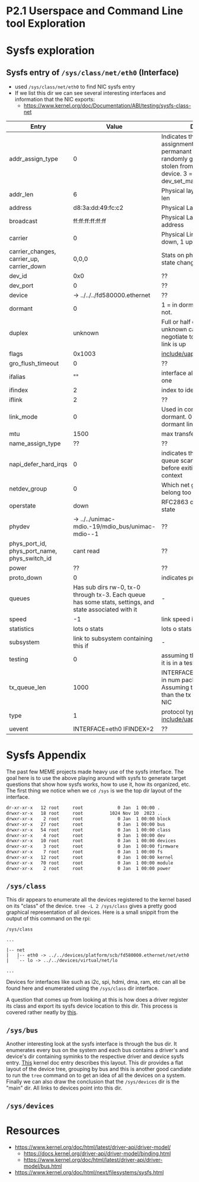 # P2.1 Userspace and Command Line tool Exploration

# Sysfs exploration

## Sysfs entry of `/sys/class/net/eth0` (Interface)

* used `/sys/class/net/eth0` to find NIC sysfs entry
* If we list this dir we can see several interesting interfaces and information that the NIC exports:
    * https://www.kernel.org/doc/Documentation/ABI/testing/sysfs-class-net

| Entry | Value | Desc |
| --- | --- | --- |
| addr_assign_type | 0 | Indicates the address assignment type. 0 =  permanant address. 1 = randomly generated. 2 = stolen from another device. 3 = set using dev_set_mac_addr |
| addr_len | 6 | Physical layer address len |
| address | d8:3a:dd:49:fc:c2 | Physical Layer addr |
| broadcast | ff:ff:ff:ff:ff:ff | Physical Layer broadcast address |
| carrier | 0 | Physical Link state. 0 down, 1 up |
| carrier_changes, carrier_up, carrier_down | 0,0,0 | Stats on physical link state changes |
| dev_id | 0x0 | ?? |
| dev_port | 0 | ?? |
| device | -> ../../../fd580000.ethernet | ?? |
| dormant | 0 | 1 = in dormant state 0 = not. |
| duplex | unknown | Full or half duplex. Is unknown cause could negotiate to either when link is up |
| flags | 0x1003 | [include/uapi/linux/if.h](../buildroot/output/build/linux-custom/include/uapi/linux/if.h) |
| gro_flush_timeout | 0 | ?? |
| ifalias | "" | interface alias if it has one |
| ifindex | 2 | index to identify interface | 
| iflink | 2 | ?? |
| link_mode | 0 | Used in conjunction with dormant. 0 = default. 1 = dormant link mode |
| mtu | 1500 | max transfer unit |
| name_assign_type | ?? | ?? |
| napi_defer_hard_irqs | 0 | indicates the number of queue scan attempts before exiting to interrupt context |
| netdev_group | 0 | Which net group does it belong too |
| operstate | down | RFC2863 operational state |
| phydev | -> ../../unimac-mdio.-19/mdio_bus/unimac-mdio--1 | ?? | 
| phys_port_id, phys_port_name, phys_switch_id | cant read | ?? |
| power | ?? | ?? |
| proto_down | 0 | indicates protocol error |
| queues | Has sub dirs rw-0, tx-0 through tx-3. Each queue has some stats, settings, and state associated with it | - |
| speed | -1 | link speed in Mbits/sec |
| statistics | lots o stats | lots o stats |
| subsystem | link to subsystem containing this if | - |
| testing | 0 | assuming this identifies if it is in a testing state |
| tx_queue_len | 1000 | INTERFACE tx queue len in num packets. Assuming this is different than the tx queues of the NIC | 
| type | 1 | protocol type. [include/uapi/linux/if_arp.h](../buildroot/output/build/linux-custom/include/uapi/linux/if_arp.h) |
| uevent | INTERFACE=eth0 IFINDEX=2 | ?? |



# Sysfs Appendix

The past few MEME projects made heavy use of the sysfs interface. The goal here is to use the above playing around with sysfs to generate target questions that show how sysfs works,  how to use it, how its organized, etc. The first thing we notice when we `cd /sys` is we the top dir layout of the interface.

```bash
dr-xr-xr-x   12 root     root             0 Jan  1 00:00 .
drwxr-xr-x   18 root     root          1024 Nov 10  2023 ..
drwxr-xr-x    2 root     root             0 Jan  1 00:00 block
drwxr-xr-x   27 root     root             0 Jan  1 00:00 bus
drwxr-xr-x   54 root     root             0 Jan  1 00:00 class
drwxr-xr-x    4 root     root             0 Jan  1 00:00 dev
drwxr-xr-x   10 root     root             0 Jan  1 00:00 devices
drwxr-xr-x    3 root     root             0 Jan  1 00:00 firmware
drwxr-xr-x    7 root     root             0 Jan  1 00:00 fs
drwxr-xr-x   12 root     root             0 Jan  1 00:00 kernel
drwxr-xr-x   70 root     root             0 Jan  1 00:00 module
drwxr-xr-x    2 root     root             0 Jan  1 00:00 power
```

## `/sys/class`

This dir appears to enumerate all the devices registered to the kernel based on its "class" of the device. `tree -L 2 /sys/class` gives a pretty good graphical representation of all devices. Here is a small snippit from the output of this command on the rpi:

```
/sys/class

...

|-- net
|   |-- eth0 -> ../../devices/platform/scb/fd580000.ethernet/net/eth0
|   `-- lo -> ../../devices/virtual/net/lo

...

```

Devices for interfaces like such as i2c, spi, hdmi, dma, ram, etc can all be found here and enumerated using the `/sys/class` dir interface.

A question that comes up from looking at this is how does a driver register its class and export its sysfs device location to this dir. This process is covered rather neatly by [this](https://docs.kernel.org/driver-api/driver-model/binding.html).

## `/sys/bus`

Another interesting look at the sysfs interface is through the bus dir. It enumerates every bus on the system and each bus contains a driver's and device's dir containing syminks to the respective driver and device sysfs entry. [This](https://www.kernel.org/doc/html/latest/driver-api/driver-model/bus.html) kernel doc entry describes this layout. This dir provides a flat layout of the device tree, grouping by bus and this is another good candiate to run the `tree` command on to get an idea of all the devices on a system. Finally we can also draw the conclusion that the `/sys/devices` dir is the "main" dir. All links to devices point into this dir.

## `/sys/devices` 

# Resources

* https://www.kernel.org/doc/html/latest/driver-api/driver-model/
    * https://docs.kernel.org/driver-api/driver-model/binding.html
    * https://www.kernel.org/doc/html/latest/driver-api/driver-model/bus.html
* https://www.kernel.org/doc/html/next/filesystems/sysfs.html